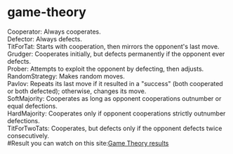 # game-theory
Cooperator: Always cooperates.  
Defector: Always defects.    
TitForTat: Starts with cooperation, then mirrors the opponent's last move.  
Grudger: Cooperates initially, but defects permanently if the opponent ever defects.  
Prober: Attempts to exploit the opponent by defecting, then adjusts.  
RandomStrategy: Makes random moves.  
Pavlov: Repeats its last move if it resulted in a "success" (both cooperated or both defected); otherwise, changes its move.  
SoftMajority: Cooperates as long as opponent cooperations outnumber or equal defections.  
HardMajority: Cooperates only if opponent cooperations strictly outnumber defections.  
TitForTwoTats: Cooperates, but defects only if the opponent defects twice consecutively.  
#Result you can watch on this site:[Game Theory results](https://eldar-05.github.io/game-theory-site/)
